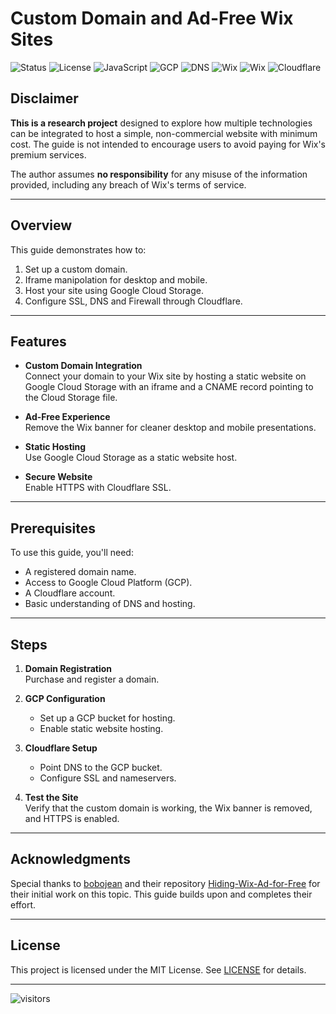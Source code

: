 # Custom Domain and Ad-Free Wix Sites

![Status](https://img.shields.io/badge/status-active-brightgreen) ![License](https://img.shields.io/badge/license-MIT-blue) ![JavaScript](https://img.shields.io/badge/JavaScript-ES6-yellow)  ![GCP](https://img.shields.io/badge/GCP-Cloud_Storage-blue) ![DNS](https://img.shields.io/badge/DNS-Domain_Registration-lightblue) ![Wix](https://img.shields.io/badge/Wix-Custom_Domain-orange) ![Wix](https://img.shields.io/badge/Wix-Remove_Banner-orange) ![Cloudflare](https://img.shields.io/badge/CloudFlare-SSL-yellowgreen)

## Disclaimer

**This is a research project** designed to explore how multiple technologies can be integrated to host a simple, non-commercial website with minimum cost. The guide is not intended to encourage users to avoid paying for Wix's premium services.

The author assumes **no responsibility** for any misuse of the information provided, including any breach of Wix's terms of service.

---

## Overview

This guide demonstrates how to:  
1. Set up a custom domain.  
2. Iframe manipolation for desktop and mobile.  
3. Host your site using Google Cloud Storage.
4. Configure SSL, DNS and Firewall through Cloudflare.

---

## Features

- **Custom Domain Integration**  
  Connect your domain to your Wix site by hosting a static website on Google Cloud Storage with an iframe and a CNAME record pointing to the Cloud Storage file.

- **Ad-Free Experience**  
  Remove the Wix banner for cleaner desktop and mobile presentations.  

- **Static Hosting**  
  Use Google Cloud Storage as a static website host.  

- **Secure Website**  
  Enable HTTPS with Cloudflare SSL.

---

## Prerequisites

To use this guide, you'll need:  
- A registered domain name.  
- Access to Google Cloud Platform (GCP).  
- A Cloudflare account.  
- Basic understanding of DNS and hosting.  

---

## Steps

1. **Domain Registration**  
   Purchase and register a domain.  

2. **GCP Configuration**  
   - Set up a GCP bucket for hosting.  
   - Enable static website hosting.  

3. **Cloudflare Setup**  
   - Point DNS to the GCP bucket.  
   - Configure SSL and nameservers.  

4. **Test the Site**  
   Verify that the custom domain is working, the Wix banner is removed, and HTTPS is enabled.  

---

## Acknowledgments

Special thanks to [bobojean](https://github.com/bobojean) and their repository [Hiding-Wix-Ad-for-Free](https://github.com/bobojean/Hiding-Wix-Ad-for-Free) for their initial work on this topic. This guide builds upon and completes their effort.

---

## License

This project is licensed under the MIT License. See [LICENSE](LICENSE) for details.  

---
![visitors](https://visitor-badge.laobi.icu/badge?page_id=TdjHJ9zM5k.wix-banner-remover)
